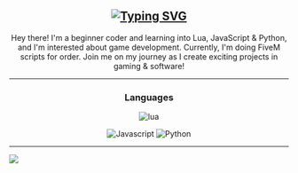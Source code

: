 <div align="center">
  
## [![Typing SVG](https://readme-typing-svg.herokuapp.com?font=Fira+Code&size=36&pause=1000&color=fff&center=true&width=435&lines=rqc6)](https://git.io/typing-svg)


Hey there! I'm a beginner coder and learning into Lua, JavaScript & Python, and I'm interested about game development. Currently, I'm doing FiveM scripts for order. Join me on my journey as I create exciting projects in gaming & software!

  
<hr />
<h3 align="center">Languages</h3>
<img alt="lua" src="https://img.shields.io/badge/Lua-2C2D72?style=for-the-badge&logo=lua&logoColor=white">

</a> <img alt="Javascript" src="https://img.shields.io/badge/JavaScript-323330?style=for-the-badge&logo=javascript&logoColor=F7DF1E">
</a> <img alt="Python" src="https://img.shields.io/badge/Python-3776AB?style=for-the-badge&logo=python&logoColor=white">
</div>



<!DOCTYPE html>
<html lang="en">
<head>
    <meta charset="UTF-8">
    <meta name="viewport" content="width=device-width, initial-scale=1.0">
</head>
<body>
    <hr style="border-color: #fff;">
    <a href="https://github.com/rqc6">
        <img align="center" src="https://github-readme-stats.vercel.app/api?username=rqc6&show_icons=true&line_height=27&count_private=true&title_color=fff&text_color=fff&icon_color=fff&bg_color=121212" />
    </a>
</body>
</html>

